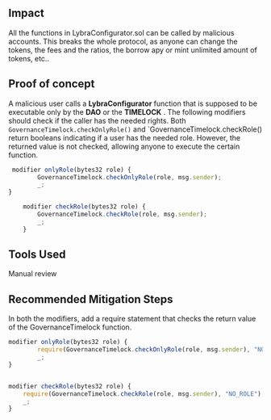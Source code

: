 ## Impact
All the functions in LybraConfigurator.sol can be called by malicious accounts. This breaks the whole protocol, as anyone can change the tokens, the fees and the ratios, the borrow apy or mint unlimited amount of tokens, etc..

## Proof of concept
A malicious user calls a **LybraConfigurator** function that is supposed to be executable only by the **DAO** or the **TIMELOCK** . The following modifiers should check if the caller has the needed rights. Both `GovernanceTimelock.checkOnlyRole()`  and `GovernanceTimelock.checkRole() return booleans indicating if a user has the needed role. However, the returned value is not checked, allowing anyone to execute the certain function.

```jsx
 modifier onlyRole(bytes32 role) {
        GovernanceTimelock.checkOnlyRole(role, msg.sender);
        _;
}

    modifier checkRole(bytes32 role) {
        GovernanceTimelock.checkRole(role, msg.sender);
        _;
    }
```
## Tools Used
Manual review

## Recommended Mitigation Steps
In both the modifiers, add a require statement that checks the return value of the GovernanceTimelock function. 
```jsx
modifier onlyRole(bytes32 role) {
        require(GovernanceTimelock.checkOnlyRole(role, msg.sender), "NO_ROLE");
        _;
}


modifier checkRole(bytes32 role) {
    require(GovernanceTimelock.checkRole(role, msg.sender), "NO_ROLE");
    _;
}
```